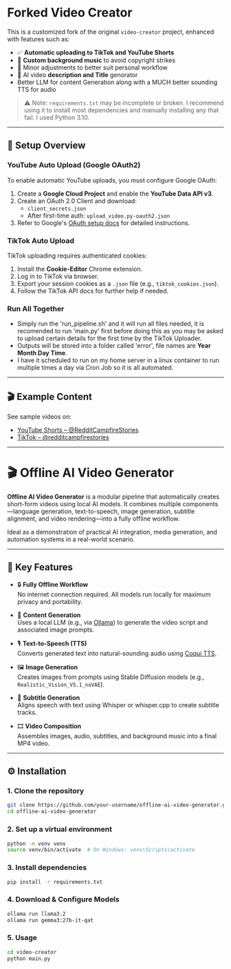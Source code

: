# Forked Video Creator

This is a customized fork of the original `video-creator` project, enhanced with features such as:

- ✅ **Automatic uploading to TikTok and YouTube Shorts**
- 🎵 **Custom background music** to avoid copyright strikes
- 🧩 Minor adjustments to better suit personal workflow
- 🤖 AI video **description and Title** genorator
- Better LLM for content Generation along with a MUCH better sounding TTS for audio

> ⚠️ Note: `requirements.txt` may be incomplete or broken. I recommend using it to install most dependencies and manually installing any that fail. I used Python 3.10.

---

## 🔐 Setup Overview

### YouTube Auto Upload (Google OAuth2)
To enable automatic YouTube uploads, you must configure Google OAuth:

1. Create a **Google Cloud Project** and enable the **YouTube Data API v3**.
2. Create an OAuth 2.0 Client and download:
   - `client_secrets.json`
   - After first-time auth: `upload_video.py-oauth2.json`
3. Refer to Google's [OAuth setup docs](https://developers.google.com/youtube/registering_an_application) for detailed instructions.

### TikTok Auto Upload
TikTok uploading requires authenticated cookies:

1. Install the **Cookie-Editor** Chrome extension.
2. Log in to TikTok via browser.
3. Export your session cookies as a `.json` file (e.g., `tiktok_cookies.json`).
4. Follow the TikTok API docs for further help if needed.


### Run All Together
- Simply run the 'run_pipeline.sh' and it will run all files needed, it is recomended to run 'main.py' first before doing this as you may be asked to upload certain details for the first time by the TikTok Uploader.
- Outputs will be stored into a folder called 'error', file names are **Year Month Day Time**.
- I have it scheduled to run on my home server in a linux container to run multiple times a day via Cron Job so it is all automated.

---

## 🎬 Example Content

See sample videos on:

- [YouTube Shorts – @RedditCampfireStories](https://www.youtube.com/@RedditCampfireStories/shorts)  
- [TikTok – @redditcampfirestories](https://www.tiktok.com/@redditcampfirestories)

---








# 🎬 Offline AI Video Generator

**Offline AI Video Generator** is a modular pipeline that automatically creates short-form videos using local AI models. It combines multiple components—language generation, text-to-speech, image generation, subtitle alignment, and video rendering—into a fully offline workflow.

Ideal as a demonstration of practical AI integration, media generation, and automation systems in a real-world scenario.

---

## 📌 Key Features

- 🔒 **Fully Offline Workflow**  
  No internet connection required. All models run locally for maximum privacy and portability.

- 🧠 **Content Generation**  
  Uses a local LLM (e.g., via [Ollama](https://ollama.com/)) to generate the video script and associated image prompts.

- 🎙 **Text-to-Speech (TTS)**  
  Converts generated text into natural-sounding audio using [Coqui TTS](https://github.com/coqui-ai/TTS).

- 🖼 **Image Generation**  
  Creates images from prompts using Stable Diffusion models (e.g., `Realistic_Vision_V5.1_noVAE`).

- 📝 **Subtitle Generation**  
  Aligns speech with text using Whisper or whisper.cpp to create subtitle tracks.

- 🎞 **Video Composition**  
  Assembles images, audio, subtitles, and background music into a final MP4 video.

---

## ⚙️ Installation

### 1. Clone the repository

```bash
git clone https://github.com/your-username/offline-ai-video-generator.git
cd offline-ai-video-generator
```

### 2. Set up a virtual environment

```bash
python -m venv venv
source venv/bin/activate  # On Windows: venv\Scripts\activate
```

### 3. Install dependencies
```bash
pip install -r requirements.txt
```

### 4. Download & Configure Models
```bash
ollama run llama3.2
ollama run gemma3:27b-it-qat
```

### 5. Usage
```bash
cd video-creator
python main.py
```
